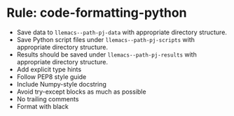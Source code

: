 <!-- ---
!-- title: 2025-01-04 18:08:03
!-- author: Yusuke Watanabe
!-- date: /home/ywatanabe/proj/llemacs/workspace/resources/prompts/components/03_rules/code-formatting-python.md
!-- --- -->

# Rule: code-formatting-python
* Save data to `llemacs--path-pj-data` with appropriate directory structure.
* Save Python script files under `llemacs--path-pj-scripts` with appropriate directory structure.
* Results should be saved under `llemacs--path-pj-results` with appropriate directory structure.
* Add explicit type hints
* Follow PEP8 style guide
* Include Numpy-style docstring
* Avoid try-except blocks as much as possible
* No trailing comments
* Format with black